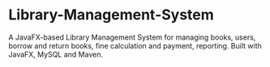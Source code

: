 # Library-Management-System
A JavaFX-based Library Management System for managing books, users, borrow and return books, fine calculation and payment, reporting. Built with JavaFX, MySQL and Maven.
